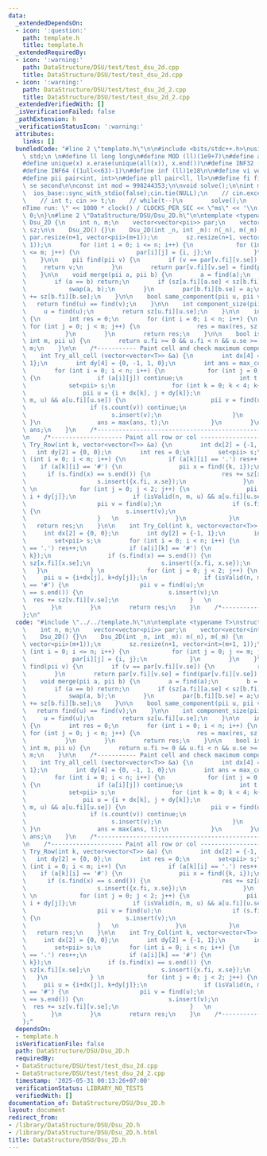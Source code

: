 ```yaml
---
data:
  _extendedDependsOn:
  - icon: ':question:'
    path: template.h
    title: template.h
  _extendedRequiredBy:
  - icon: ':warning:'
    path: DataStructure/DSU/test/test_dsu_2d.cpp
    title: DataStructure/DSU/test/test_dsu_2d.cpp
  - icon: ':warning:'
    path: DataStructure/DSU/test/test_dsu_2d_2.cpp
    title: DataStructure/DSU/test/test_dsu_2d_2.cpp
  _extendedVerifiedWith: []
  _isVerificationFailed: false
  _pathExtension: h
  _verificationStatusIcon: ':warning:'
  attributes:
    links: []
  bundledCode: "#line 2 \"template.h\"\n\n#include <bits/stdc++.h>\nusing namespace\
    \ std;\n \n#define ll long long\n#define MOD (ll)(1e9+7)\n#define all(x) (x).begin(),(x).end()\n\
    #define unique(x) x.erase(unique(all(x)), x.end())\n#define INF32 ((1ull<<31)-1)\n\
    #define INF64 ((1ull<<63)-1)\n#define inf (ll)1e18\n\n#define vi vector<int>\n\
    #define pii pair<int, int>\n#define pll pair<ll, ll>\n#define fi first\n#define\
    \ se second\n\nconst int mod = 998244353;\n\nvoid solve();\n\nint main(){\n  \
    \  ios_base::sync_with_stdio(false);cin.tie(NULL);\n    // cin.exceptions(cin.failbit);\n\
    \    // int t; cin >> t;\n    // while(t--)\n        solve();\n    cerr << \"\\\
    nTime run: \" << 1000 * clock() / CLOCKS_PER_SEC << \"ms\" << '\\n';\n    return\
    \ 0;\n}\n#line 2 \"DataStructure/DSU/Dsu_2D.h\"\n\ntemplate <typename T>\nstruct\
    \ Dsu_2D {\n    int n, m;\n    vector<vector<pii>> par;\n    vector<vector<int>>\
    \ sz;\n\n    Dsu_2D() {}\n    Dsu_2D(int _n, int _m): n(_n), m(_m) {\n       \
    \ par.resize(n+1, vector<pii>(m+1));\n        sz.resize(n+1, vector<int>(m+1,\
    \ 1));\n        for (int i = 0; i <= n; i++) {\n            for (int j = 0; j\
    \ <= m; j++) {\n                par[i][j] = {i, j};\n            }\n        }\n\
    \    }\n\n    pii find(pii v) {\n        if (v == par[v.fi][v.se]) {\n       \
    \     return v;\n        }\n        return par[v.fi][v.se] = find(par[v.fi][v.se]);\n\
    \    }\n\n    void merge(pii a, pii b) {\n        a = find(a);\n        b = find(b);\n\
    \        if (a == b) return;\n        if (sz[a.fi][a.se] < sz[b.fi][b.se]) {\n\
    \            swap(a, b);\n        }\n        par[b.fi][b.se] = a;\n        sz[a.fi][a.se]\
    \ += sz[b.fi][b.se];\n    }\n\n    bool same_component(pii u, pii v) {\n     \
    \   return find(u) == find(v);\n    }\n\n    int component_size(pii u) {\n   \
    \     u = find(u);\n        return sz[u.fi][u.se];\n    }\n\n    int max_component()\
    \ {\n        int res = 0;\n        for (int i = 0; i < n; i++) {\n           \
    \ for (int j = 0; j < m; j++) {\n                res = max(res, sz[i][j]);\n \
    \           }\n        }\n        return res;\n    }\n\n    bool isValid(int n,\
    \ int m, pii u) {\n        return u.fi >= 0 && u.fi < n && u.se >= 0 && u.se <\
    \ m;\n    }\n\n    /*----------- Paint cell and check maximum component ---------*/\n\
    \    int Try_all_cell (vector<vector<T>> &a) {\n        int dx[4] = {-1, 0, 0,\
    \ 1};\n        int dy[4] = {0, -1, 1, 0};\n        int ans = max_component();\n\
    \        for (int i = 0; i < n; i++) {\n            for (int j = 0; j < m; j++)\
    \ {\n                if (a[i][j]) continue;\n                int t = 1;\n    \
    \            set<pii> s;\n                for (int k = 0; k < 4; k++) {\n    \
    \                pii u = {i + dx[k], j + dy[k]};\n                    if (isValid(n,\
    \ m, u) && a[u.fi][u.se]) {\n                        pii v = find(u);\n      \
    \                  if (s.count(v)) continue;\n                        t += sz[v.fi][v.se];\n\
    \                        s.insert(v);\n                    }\n               \
    \ }\n                ans = max(ans, t);\n            }\n        }\n        return\
    \ ans;\n    }\n    /*------------------------------------------------------------*/\n\
    \n    /*-------------------- Paint all row or col ------------------*/\n    int\
    \ Try_Row(int k, vector<vector<T>> &a) {\n        int dx[2] = {-1, 1};\n     \
    \   int dy[2] = {0, 0};\n        int res = 0;\n        set<pii> s;\n        for\
    \ (int i = 0; i < m; i++) {\n            if (a[k][i] == '.') res++;\n        \
    \    if (a[k][i] == '#') {\n                pii x = find({k, i});\n          \
    \      if (s.find(x) == s.end()) {\n                    res += sz[x.fi][x.se];\n\
    \                    s.insert({x.fi, x.se});\n                }\n            }\
    \ \n            for (int j = 0; j < 2; j++) {\n                pii u = {k + dx[j],\
    \ i + dy[j]};\n                if (isValid(n, m, u) && a[u.fi][u.se] == '#') {\n\
    \                    pii v = find(u);\n                    if (s.find(v) == s.end())\
    \ {\n                        s.insert(v);\n                        res += sz[v.fi][v.se];\n\
    \                    }   \n                }\n            }\n        }\n     \
    \   return res;\n    }\n\n    int Try_Col(int k, vector<vector<T>> &a) {\n   \
    \     int dx[2] = {0, 0};\n        int dy[2] = {-1, 1};\n        int res = 0;\n\
    \        set<pii> s;\n        for (int i = 0; i < n; i++) {\n            if (a[i][k]\
    \ == '.') res++;\n            if (a[i][k] == '#') {\n                pii x = find({i,\
    \ k});\n                if (s.find(x) == s.end()) {\n                    res +=\
    \ sz[x.fi][x.se];\n                    s.insert({x.fi, x.se});\n             \
    \   }\n            } \n            for (int j = 0; j < 2; j++) {\n           \
    \     pii u = {i+dx[j], k+dy[j]};\n                if (isValid(n, m, u) && a[u.fi][u.se]\
    \ == '#') {\n                    pii v = find(u);\n                    if (s.find(v)\
    \ == s.end()) {\n                        s.insert(v);\n                      \
    \  res += sz[v.fi][v.se];\n                    }   \n                }\n     \
    \       }\n        }\n        return res;\n    }\n    /*------------------------------------------------------------*/\n\
    };\n"
  code: "#include \"../../template.h\"\n\ntemplate <typename T>\nstruct Dsu_2D {\n\
    \    int n, m;\n    vector<vector<pii>> par;\n    vector<vector<int>> sz;\n\n\
    \    Dsu_2D() {}\n    Dsu_2D(int _n, int _m): n(_n), m(_m) {\n        par.resize(n+1,\
    \ vector<pii>(m+1));\n        sz.resize(n+1, vector<int>(m+1, 1));\n        for\
    \ (int i = 0; i <= n; i++) {\n            for (int j = 0; j <= m; j++) {\n   \
    \             par[i][j] = {i, j};\n            }\n        }\n    }\n\n    pii\
    \ find(pii v) {\n        if (v == par[v.fi][v.se]) {\n            return v;\n\
    \        }\n        return par[v.fi][v.se] = find(par[v.fi][v.se]);\n    }\n\n\
    \    void merge(pii a, pii b) {\n        a = find(a);\n        b = find(b);\n\
    \        if (a == b) return;\n        if (sz[a.fi][a.se] < sz[b.fi][b.se]) {\n\
    \            swap(a, b);\n        }\n        par[b.fi][b.se] = a;\n        sz[a.fi][a.se]\
    \ += sz[b.fi][b.se];\n    }\n\n    bool same_component(pii u, pii v) {\n     \
    \   return find(u) == find(v);\n    }\n\n    int component_size(pii u) {\n   \
    \     u = find(u);\n        return sz[u.fi][u.se];\n    }\n\n    int max_component()\
    \ {\n        int res = 0;\n        for (int i = 0; i < n; i++) {\n           \
    \ for (int j = 0; j < m; j++) {\n                res = max(res, sz[i][j]);\n \
    \           }\n        }\n        return res;\n    }\n\n    bool isValid(int n,\
    \ int m, pii u) {\n        return u.fi >= 0 && u.fi < n && u.se >= 0 && u.se <\
    \ m;\n    }\n\n    /*----------- Paint cell and check maximum component ---------*/\n\
    \    int Try_all_cell (vector<vector<T>> &a) {\n        int dx[4] = {-1, 0, 0,\
    \ 1};\n        int dy[4] = {0, -1, 1, 0};\n        int ans = max_component();\n\
    \        for (int i = 0; i < n; i++) {\n            for (int j = 0; j < m; j++)\
    \ {\n                if (a[i][j]) continue;\n                int t = 1;\n    \
    \            set<pii> s;\n                for (int k = 0; k < 4; k++) {\n    \
    \                pii u = {i + dx[k], j + dy[k]};\n                    if (isValid(n,\
    \ m, u) && a[u.fi][u.se]) {\n                        pii v = find(u);\n      \
    \                  if (s.count(v)) continue;\n                        t += sz[v.fi][v.se];\n\
    \                        s.insert(v);\n                    }\n               \
    \ }\n                ans = max(ans, t);\n            }\n        }\n        return\
    \ ans;\n    }\n    /*------------------------------------------------------------*/\n\
    \n    /*-------------------- Paint all row or col ------------------*/\n    int\
    \ Try_Row(int k, vector<vector<T>> &a) {\n        int dx[2] = {-1, 1};\n     \
    \   int dy[2] = {0, 0};\n        int res = 0;\n        set<pii> s;\n        for\
    \ (int i = 0; i < m; i++) {\n            if (a[k][i] == '.') res++;\n        \
    \    if (a[k][i] == '#') {\n                pii x = find({k, i});\n          \
    \      if (s.find(x) == s.end()) {\n                    res += sz[x.fi][x.se];\n\
    \                    s.insert({x.fi, x.se});\n                }\n            }\
    \ \n            for (int j = 0; j < 2; j++) {\n                pii u = {k + dx[j],\
    \ i + dy[j]};\n                if (isValid(n, m, u) && a[u.fi][u.se] == '#') {\n\
    \                    pii v = find(u);\n                    if (s.find(v) == s.end())\
    \ {\n                        s.insert(v);\n                        res += sz[v.fi][v.se];\n\
    \                    }   \n                }\n            }\n        }\n     \
    \   return res;\n    }\n\n    int Try_Col(int k, vector<vector<T>> &a) {\n   \
    \     int dx[2] = {0, 0};\n        int dy[2] = {-1, 1};\n        int res = 0;\n\
    \        set<pii> s;\n        for (int i = 0; i < n; i++) {\n            if (a[i][k]\
    \ == '.') res++;\n            if (a[i][k] == '#') {\n                pii x = find({i,\
    \ k});\n                if (s.find(x) == s.end()) {\n                    res +=\
    \ sz[x.fi][x.se];\n                    s.insert({x.fi, x.se});\n             \
    \   }\n            } \n            for (int j = 0; j < 2; j++) {\n           \
    \     pii u = {i+dx[j], k+dy[j]};\n                if (isValid(n, m, u) && a[u.fi][u.se]\
    \ == '#') {\n                    pii v = find(u);\n                    if (s.find(v)\
    \ == s.end()) {\n                        s.insert(v);\n                      \
    \  res += sz[v.fi][v.se];\n                    }   \n                }\n     \
    \       }\n        }\n        return res;\n    }\n    /*------------------------------------------------------------*/\n\
    };"
  dependsOn:
  - template.h
  isVerificationFile: false
  path: DataStructure/DSU/Dsu_2D.h
  requiredBy:
  - DataStructure/DSU/test/test_dsu_2d.cpp
  - DataStructure/DSU/test/test_dsu_2d_2.cpp
  timestamp: '2025-05-31 00:13:26+07:00'
  verificationStatus: LIBRARY_NO_TESTS
  verifiedWith: []
documentation_of: DataStructure/DSU/Dsu_2D.h
layout: document
redirect_from:
- /library/DataStructure/DSU/Dsu_2D.h
- /library/DataStructure/DSU/Dsu_2D.h.html
title: DataStructure/DSU/Dsu_2D.h
---
```

